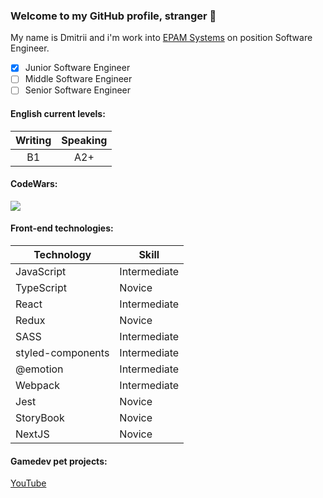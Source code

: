 ### Welcome to my GitHub profile, stranger 👋

My name is Dmitrii and i'm work into [EPAM Systems] on position Software Engineer.
- [X] Junior Software Engineer
- [ ] Middle Software Engineer
- [ ] Senior Software Engineer

#### English current levels:

|Writing|Speaking|
|:---:|:---:|
|B1|A2+|

[EPAM Systems]: https://www.epam.com/

#### CodeWars: <br/>
![](https://www.codewars.com/users/dimachanin/badges/large)

#### Front-end technologies:
|Technology|Skill|
|---|---|
|JavaScript|Intermediate|
|TypeScript|Novice|
|React|Intermediate|
|Redux|Novice|
|SASS|Intermediate|
|styled-components|Intermediate|
|@emotion|Intermediate|
|Webpack|Intermediate|
|Jest|Novice|
|StoryBook|Novice|
|NextJS|Novice|

#### Gamedev pet projects:
[YouTube](https://youtube.com/playlist?list=PLqlDAc3_STj4a5lnPUXKbWW60kW-KRRGT)
<!--
**dimachanin/dimachanin** is a ✨ _special_ ✨ repository because its `README.md` (this file) appears on your GitHub profile.

Here are some ideas to get you started:

- 🔭 I’m currently working on ...
- 🌱 I’m currently learning ...
- 👯 I’m looking to collaborate on ...
- 🤔 I’m looking for help with ...
- 💬 Ask me about ...
- 📫 How to reach me: ...
- 😄 Pronouns: ...
- ⚡ Fun fact: ...
-->
